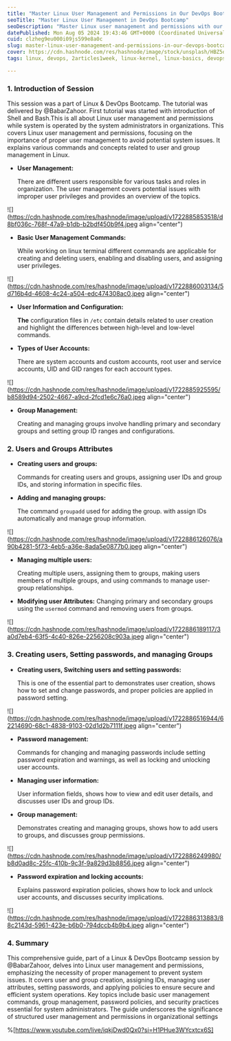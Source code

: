 ```yaml
---
title: "Master Linux User Management and Permissions in Our DevOps Bootcamp"
seoTitle: "Master Linux User Management in DevOps Bootcamp"
seoDescription: "Master Linux user management and permissions with our comprehensive DevOps Bootcamp guide. Essential for system administrators"
datePublished: Mon Aug 05 2024 19:43:46 GMT+0000 (Coordinated Universal Time)
cuid: clzheg9eu000i09js599e8a0c
slug: master-linux-user-management-and-permissions-in-our-devops-bootcamp
cover: https://cdn.hashnode.com/res/hashnode/image/stock/unsplash/HBZ5o1k8g6o/upload/9f48f0a646caa509420430ade06ec832.jpeg
tags: linux, devops, 2articles1week, linux-kernel, linux-basics, devops-articles, linux-commands, linux-usermanagement

---
```


### 1\. Introduction of Session

This session was a part of Linux & DevOps Bootcamp. The tutorial was delivered by @BabarZahoor. First tutorial was started with introduction of Shell and Bash.This is all about Linux user management and permissions while system is operated by the system administrators in organizations. This covers Linux user management and permissions, focusing on the importance of proper user management to avoid potential system issues. It explains various commands and concepts related to user and group management in Linux.

* **User Management:**
    
    There are different users responsible for various tasks and roles in organization. The user management covers potential issues with improper user privileges and provides an overview of the topics.
    

![](https://cdn.hashnode.com/res/hashnode/image/upload/v1722885853518/d8bf036c-768f-47a9-b1db-b2bdf450b9f4.jpeg align="center")

* **Basic User Management Commands:**
    
    While working on linux terminal different commands are applicable for creating and deleting users, enabling and disabling users, and assigning user privileges.
    

![](https://cdn.hashnode.com/res/hashnode/image/upload/v1722886003134/5d716b4d-4608-4c24-a504-edc474308ac0.jpeg align="center")

* **User Information and Configuration:**
    
    **The** configuration files in `/etc` contain details related to user creation and highlight the differences between high-level and low-level commands.
    
* **Types of User Accounts:**
    
    There are system accounts and custom accounts, root user and service accounts, UID and GID ranges for each account types.
    

![](https://cdn.hashnode.com/res/hashnode/image/upload/v1722885925595/b8589d94-2502-4667-a9cd-2fcd1e6c76a0.jpeg align="center")

* **Group Management:**
    
    Creating and managing groups involve handling primary and secondary groups and setting group ID ranges and configurations.
    

### 2\. Users and Groups Attributes

* **Creating users and groups:**
    
    Commands for creating users and groups, assigning user IDs and group IDs, and storing information in specific files.
    
* **Adding and managing groups:**
    
    The command `groupadd` used for adding the group. with assign IDs automatically and manage group information.
    

![](https://cdn.hashnode.com/res/hashnode/image/upload/v1722886126076/a90b4281-5f73-4eb5-a36e-8ada5e0877b0.jpeg align="center")

* **Managing multiple users:**
    
    Creating multiple users, assigning them to groups, making users members of multiple groups, and using commands to manage user-group relationships.
    
* **Modifying user Attributes:** Changing primary and secondary groups using the `usermod` command and removing users from groups.
    

![](https://cdn.hashnode.com/res/hashnode/image/upload/v1722886189117/3a0d7eb4-63f5-4c40-826e-2256208c903a.jpeg align="center")

### 3\. Creating users, Setting passwords, and managing Groups

* **Creating users, Switching users and setting passwords:**
    
    This is one of the essential part to demonstrates user creation, shows how to set and change passwords, and proper policies are applied in password setting.
    

![](https://cdn.hashnode.com/res/hashnode/image/upload/v1722886516944/62214690-68c1-4838-9103-02d1d2b7111f.jpeg align="center")

* **Password management:**
    
    Commands for changing and managing passwords include setting password expiration and warnings, as well as locking and unlocking user accounts.
    
* **Managing user information:**
    
    User information fields, shows how to view and edit user details, and discusses user IDs and group IDs.
    
* **Group management:**
    
    Demonstrates creating and managing groups, shows how to add users to groups, and discusses group permissions.
    

![](https://cdn.hashnode.com/res/hashnode/image/upload/v1722886249980/b8d0ad8c-25fc-410b-9c3f-9a829d3b8856.jpeg align="center")

* **Password expiration and locking accounts:**
    
    Explains password expiration policies, shows how to lock and unlock user accounts, and discusses security implications.
    

![](https://cdn.hashnode.com/res/hashnode/image/upload/v1722886313883/88c2143d-5961-423e-b6b0-794dccb4b9b4.jpeg align="center")

### 4\. Summary

This comprehensive guide, part of a Linux & DevOps Bootcamp session by @BabarZahoor, delves into Linux user management and permissions, emphasizing the necessity of proper management to prevent system issues. It covers user and group creation, assigning IDs, managing user attributes, setting passwords, and applying policies to ensure secure and efficient system operations. Key topics include basic user management commands, group management, password policies, and security practices essential for system administrators. The guide underscores the significance of structured user management and permissions in organizational settings

%[https://www.youtube.com/live/iqkjDwd0Qx0?si=H1PHue3WYcxtcx6S]